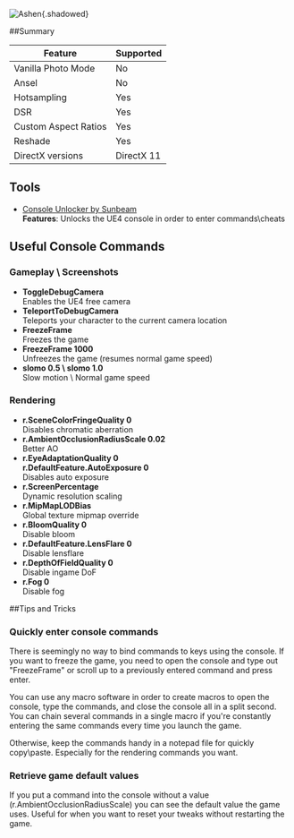 ![Ashen](Images\ashen_header.png "Shot by Natty Dread"){.shadowed}

##Summary

Feature | Supported
--|--
Vanilla Photo Mode | No
Ansel | No
Hotsampling | Yes
DSR | Yes
Custom Aspect Ratios | Yes
Reshade | Yes
DirectX versions | DirectX 11
 
## Tools

* [Console Unlocker by Sunbeam](http://fearlessrevolution.com/viewtopic.php?t=8410)  
**Features**: Unlocks the UE4 console in order to enter commands\cheats

## Useful Console Commands

### Gameplay \ Screenshots

* **ToggleDebugCamera**  
Enables the UE4 free camera
* **TeleportToDebugCamera**  
Teleports your character to the current camera location  
* **FreezeFrame**  
Freezes the game
* **FreezeFrame 1000**  
Unfreezes the game (resumes normal game speed)
* **slomo 0.5 \ slomo 1.0**  
Slow motion \ Normal game speed

### Rendering
* **r.SceneColorFringeQuality 0**  
Disables chromatic aberration
* **r.AmbientOcclusionRadiusScale 0.02**  
Better AO
* **r.EyeAdaptationQuality 0**  
**r.DefaultFeature.AutoExposure 0**  
Disables auto exposure  
* **r.ScreenPercentage**  
Dynamic resolution scaling  
* **r.MipMapLODBias**  
Global texture mipmap override  
* **r.BloomQuality 0**  
Disable bloom  
* **r.DefaultFeature.LensFlare 0**  
Disable lensflare
* **r.DepthOfFieldQuality 0**  
Disable ingame DoF
* **r.Fog 0**  
Disable fog

##Tips and Tricks

### Quickly enter console commands
There is seemingly no way to bind commands to keys using the console. If you want to freeze the game, you need to open the console and type out "FreezeFrame" or scroll up to a previously entered command and press enter.

You can use any macro software in order to create macros to open the console, type the commands, and close the console all in a split second. You can chain several commands in a single macro if you're constantly entering the same commands every time you launch the game.

Otherwise, keep the commands handy in a notepad file for quickly copy\paste. Especially for the rendering commands you want. 

### Retrieve game default values

If you put a command into the console without a value (r.AmbientOcclusionRadiusScale) you can see the default value the game uses. Useful for when you want to reset your tweaks without restarting the game.
